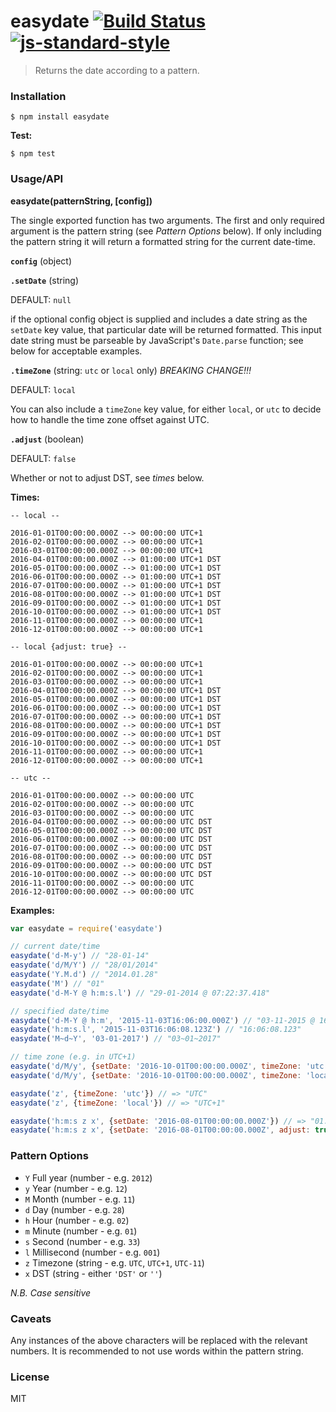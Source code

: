 # easydate [![Build Status](https://travis-ci.org/roryrjb/easydate.svg?branch=master)](https://travis-ci.org/roryrjb/easydate) [![js-standard-style](https://img.shields.io/badge/code%20style-standard-brightgreen.svg?style=flat)](https://github.com/feross/standard)

> Returns the date according to a pattern.

### Installation

```
$ npm install easydate
```

__Test:__

```
$ npm test
```

### Usage/API

__easydate(patternString, [config])__

The single exported function has two arguments. The first and only required argument is the pattern string (see _Pattern Options_ below). If only including the pattern string it will return a formatted string for the current date-time.

__`config`__ (object)

__`.setDate`__ (string)

DEFAULT: `null`

if the optional config object is supplied and includes a date string as the `setDate` key value, that particular date will be returned formatted. This input date string must be parseable by JavaScript's `Date.parse` function; see below for acceptable examples.

__`.timeZone`__ (string: `utc` or `local` only) _BREAKING CHANGE!!!_

DEFAULT: `local`

You can also include a `timeZone` key value, for either `local`, or `utc` to decide how to handle the time zone offset against UTC.

__`.adjust`__ (boolean)

DEFAULT: `false`

Whether or not to adjust DST, see _times_ below.

__Times:__

```
-- local --

2016-01-01T00:00:00.000Z --> 00:00:00 UTC+1
2016-02-01T00:00:00.000Z --> 00:00:00 UTC+1
2016-03-01T00:00:00.000Z --> 00:00:00 UTC+1
2016-04-01T00:00:00.000Z --> 01:00:00 UTC+1 DST
2016-05-01T00:00:00.000Z --> 01:00:00 UTC+1 DST
2016-06-01T00:00:00.000Z --> 01:00:00 UTC+1 DST
2016-07-01T00:00:00.000Z --> 01:00:00 UTC+1 DST
2016-08-01T00:00:00.000Z --> 01:00:00 UTC+1 DST
2016-09-01T00:00:00.000Z --> 01:00:00 UTC+1 DST
2016-10-01T00:00:00.000Z --> 01:00:00 UTC+1 DST
2016-11-01T00:00:00.000Z --> 00:00:00 UTC+1
2016-12-01T00:00:00.000Z --> 00:00:00 UTC+1

-- local {adjust: true} --

2016-01-01T00:00:00.000Z --> 00:00:00 UTC+1
2016-02-01T00:00:00.000Z --> 00:00:00 UTC+1
2016-03-01T00:00:00.000Z --> 00:00:00 UTC+1
2016-04-01T00:00:00.000Z --> 00:00:00 UTC+1 DST
2016-05-01T00:00:00.000Z --> 00:00:00 UTC+1 DST
2016-06-01T00:00:00.000Z --> 00:00:00 UTC+1 DST
2016-07-01T00:00:00.000Z --> 00:00:00 UTC+1 DST
2016-08-01T00:00:00.000Z --> 00:00:00 UTC+1 DST
2016-09-01T00:00:00.000Z --> 00:00:00 UTC+1 DST
2016-10-01T00:00:00.000Z --> 00:00:00 UTC+1 DST
2016-11-01T00:00:00.000Z --> 00:00:00 UTC+1
2016-12-01T00:00:00.000Z --> 00:00:00 UTC+1

-- utc --

2016-01-01T00:00:00.000Z --> 00:00:00 UTC
2016-02-01T00:00:00.000Z --> 00:00:00 UTC
2016-03-01T00:00:00.000Z --> 00:00:00 UTC
2016-04-01T00:00:00.000Z --> 00:00:00 UTC DST
2016-05-01T00:00:00.000Z --> 00:00:00 UTC DST
2016-06-01T00:00:00.000Z --> 00:00:00 UTC DST
2016-07-01T00:00:00.000Z --> 00:00:00 UTC DST
2016-08-01T00:00:00.000Z --> 00:00:00 UTC DST
2016-09-01T00:00:00.000Z --> 00:00:00 UTC DST
2016-10-01T00:00:00.000Z --> 00:00:00 UTC DST
2016-11-01T00:00:00.000Z --> 00:00:00 UTC
2016-12-01T00:00:00.000Z --> 00:00:00 UTC
```

__Examples:__

```javascript
var easydate = require('easydate')

// current date/time
easydate('d-M-y') // "28-01-14"
easydate('d/M/Y') // "28/01/2014"
easydate('Y.M.d') // "2014.01.28"
easydate('M') // "01"
easydate('d-M-Y @ h:m:s.l') // "29-01-2014 @ 07:22:37.418"

// specified date/time
easydate('d-M-Y @ h:m', '2015-11-03T16:06:00.000Z') // "03-11-2015 @ 16:06"
easydate('h:m:s.l', '2015-11-03T16:06:08.123Z') // "16:06:08.123"
easydate('M~d~Y', '03-01-2017') // "03~01~2017"

// time zone (e.g. in UTC+1)
easydate('d/M/y', {setDate: '2016-10-01T00:00:00.000Z', timeZone: 'utc'}) // => "30/09/16"
easydate('d/M/y', {setDate: '2016-10-01T00:00:00.000Z', timeZone: 'local'}) // => "01/10/16"

easydate('z', {timeZone: 'utc'}) // => "UTC"
easydate('z', {timeZone: 'local'}) // => "UTC+1"

easydate('h:m:s z x', {setDate: '2016-08-01T00:00:00.000Z'}) // => "01:00:00 UTC+1 DST"
easydate('h:m:s z x', {setDate: '2016-08-01T00:00:00.000Z', adjust: true}) // => "00:00:00 UTC+1 DST"
```

### Pattern Options

* `Y` Full year (number - e.g. `2012`)
* `y` Year (number - e.g. `12`)
* `M` Month (number - e.g. `11`)
* `d` Day (number - e.g. `28`)
* `h` Hour (number - e.g. `02`)
* `m` Minute (number - e.g. `01`)
* `s` Second (number - e.g. `33`)
* `l` Millisecond (number - e.g. `001`)
* `z` Timezone (string - e.g. `UTC`, `UTC+1`, `UTC-11`)
* `x` DST (string - either `'DST'` or `''`)

_N.B. Case sensitive_

### Caveats

Any instances of the above characters will be replaced with the relevant numbers. It is recommended to not use words within the pattern string.

### License

MIT
